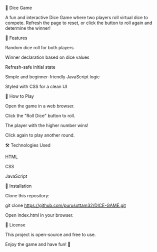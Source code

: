 🎲 Dice Game

A fun and interactive Dice Game where two players roll virtual dice to compete. Refresh the page to reset, or click the button to roll again and determine the winner!

📌 Features

Random dice roll for both players

Winner declaration based on dice values

Refresh-safe initial state

Simple and beginner-friendly JavaScript logic

Styled with CSS for a clean UI

🚀 How to Play

Open the game in a web browser.

Click the "Roll Dice" button to roll.

The player with the higher number wins!

Click again to play another round.

🛠️ Technologies Used

HTML

CSS

JavaScript

📂 Installation

Clone this repository:

git clone https://github.com/purusottam32/DICE-GAME.git

Open index.html in your browser.

📜 License

This project is open-source and free to use.

Enjoy the game and have fun! 🎲

